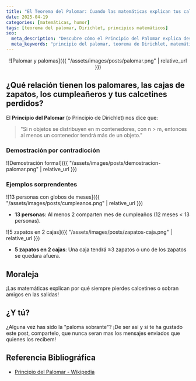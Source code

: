 ```yaml
---
title: "El Teorema del Palomar: Cuando las matemáticas explican tus calcetines perdidos"
date: 2025-04-19
categories: [matemáticas, humor]
tags: [teorema del palomar, Dirichlet, principios matemáticos]
seo:
  meta_description: "Descubre cómo el Principio del Palomar explica desde cumpleaños repetidos hasta tus calcetines desaparecidos. Matemáticas cotidianas con humor."
  meta_keywords: "principio del palomar, teorema de Dirichlet, matemáticas divertidas, ejemplos de combinatoria"
---
```


<div align="center">![Palomar y palomas]({{ "/assets/images/posts/palomar.png" | relative_url }})</div>

## ¿Qué relación tienen los palomares, las cajas de zapatos, los cumpleañeros y tus calcetines perdidos?

El **Principio del Palomar** (o Principio de Dirichlet) nos dice que:

> "Si n objetos se distribuyen en m contenedores, con n > m, entonces al menos un contenedor tendrá más de un objeto."

### Demostración por contradicción

![Demostración formal]({{ "/assets/images/posts/demostracion-palomar.png" | relative_url }})

### Ejemplos sorprendentes

![13 personas con globos de meses]({{ "/assets/images/posts/cumpleanos.png" | relative_url }})

- **13 personas**: Al menos 2 comparten mes de cumpleaños (12 meses < 13 personas).

![5 zapatos en 2 cajas]({{ "/assets/images/posts/zapatos-caja.png" | relative_url }})

- **5 zapatos en 2 cajas**: Una caja tendrá ≥3 zapatos o uno de los zapatos se quedara afuera.

## Moraleja
¡Las matemáticas explican por qué siempre pierdes calcetines o sobran amigos en las salidas!

## ¿Y tú?
¿Alguna vez has sido la "paloma sobrante"? ¡De ser asi y si te ha gustado este post, compartelo, que nunca seran mas los mensajes enviados que quienes los recibem!

## Referencia Bibliográfica
- [Principio del Palomar - Wikipedia](https://es.wikipedia.org/wiki/Principio_del_palomar#Generalización_y_demostración)